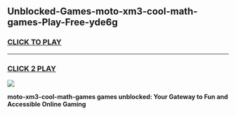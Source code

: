 
## Unblocked-Games-moto-xm3-cool-math-games-Play-Free-yde6g
<h3>
<a href="https://premium76.site?title=moto-xm3-cool-math-games&ref=23A">CLICK TO PLAY</a></h3>
<hr>

<h3>
<a href="https://premium76.site?title=moto-xm3-cool-math-games&ref=23A">CLICK 2 PLAY</a>
  
</h3>

<a href="https://premium76.site?title=moto-xm3-cool-math-games&ref=23A"><img src="https://clearcache.store/games.png"></a>


**moto-xm3-cool-math-games games unblocked: Your Gateway to Fun and Accessible Online Gaming**
